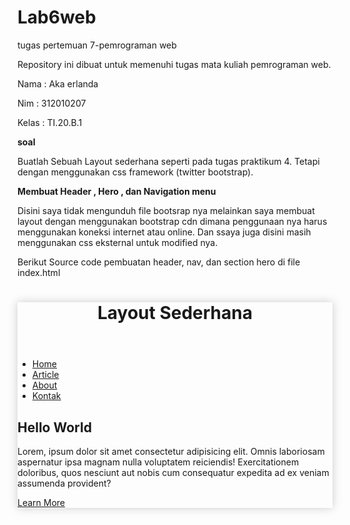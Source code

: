 # Lab6web
tugas pertemuan 7-pemrograman web

Repository ini dibuat untuk memenuhi tugas mata kuliah pemrograman web.

Nama    : Aka erlanda

Nim     : 312010207

Kelas   : TI.20.B.1

<b>soal</b>

Buatlah Sebuah Layout sederhana seperti pada tugas praktikum 4. Tetapi dengan menggunakan css framework (twitter bootstrap).

<b>Membuat Header , Hero , dan Navigation menu</b>

Disini saya tidak mengunduh file bootsrap nya melainkan saya membuat layout dengan menggunakan bootstrap cdn dimana penggunaan nya harus menggunakan koneksi internet atau online. Dan ssaya juga disini masih menggunakan css eksternal untuk modified nya.

Berikut Source code pembuatan header, nav, dan section hero di file index.html

<!DOCTYPE html>
<html lang="en">
  <head>
    <meta charset="UTF-8" />
    <meta http-equiv="X-UA-Compatible" content="IE=edge" />
    <meta name="viewport" content="width=device-width, initial-scale=1.0" />
    <title>Tugas Pertemuan 7</title>
    <link href="https://cdn.jsdelivr.net/npm/bootstrap@5.1.3/dist/css/bootstrap.min.css" rel="stylesheet" integrity="sha384-1BmE4kWBq78iYhFldvKuhfTAU6auU8tT94WrHftjDbrCEXSU1oBoqyl2QvZ6jIW3" crossorigin="anonymous" />
    <link href="style.css" rel="stylesheet" type="text/css" />
  </head>
  <body>
    <div class="container" style="box-shadow: 0 0 1em #cccccc">
      <div class="row">
        <header>
          <h1>Layout Sederhana</h1>
        </header>
      </div>
      <div class="row">
        <nav class="navbar navbar-expand-lg navbar-dark bg-primary">
          <div class="container-fluid">
            <div class="collapse navbar-collapse" id="navbarNav">
              <ul class="navbar-nav">
                <li class="nav-item">
                  <a class="nav-link active" aria-current="page" href="#">Home</a>
                </li>
                <li class="nav-item">
                  <a class="nav-link" href="#">Article</a>
                </li>
                <li class="nav-item">
                  <a class="nav-link" href="#">About</a>
                </li>
                <li class="nav-item">
                  <a class="nav-link" href="#">Kontak</a>
                </li>
              </ul>
            </div>
          </div>
        </nav>
      </div>
      <div class="row">
        <section id="hero">
          <h1>Hello World</h1>
          <p>
            Lorem, ipsum dolor sit amet consectetur adipisicing elit. Omnis laboriosam aspernatur ipsa magnam nulla voluptatem reiciendis! Exercitationem doloribus, quos nesciunt aut nobis cum consequatur expedita ad ex veniam assumenda
            provident?
          </p>
          <a class="btn btn-primary btn-sm" href="#" role="button">Learn More</a>
        </section>
      </div>
    </div>
  </body>
</html>






